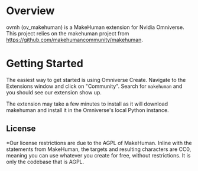 # Overview

ovmh (ov_makehuman) is a MakeHuman extension for Nvidia Omniverse. This project relies on the makehuman project from https://github.com/makehumancommunity/makehuman. 


# Getting Started

The easiest way to get started is using Omniverse Create. Navigate to the Extensions window and click on "Community".  Search for `makehuman` and you should see our extension show up.  

The extension may take a few minutes to install as it will download makehuman and install it in the Omniverse's local Python instance. 

## License

*Our license restrictions are due to the AGPL of MakeHuman. Inline with the statements from MakeHuman, the targets and resulting characters are CC0, meaning you can use whatever you create for free, without restrictions. It is only the codebase that is AGPL.


